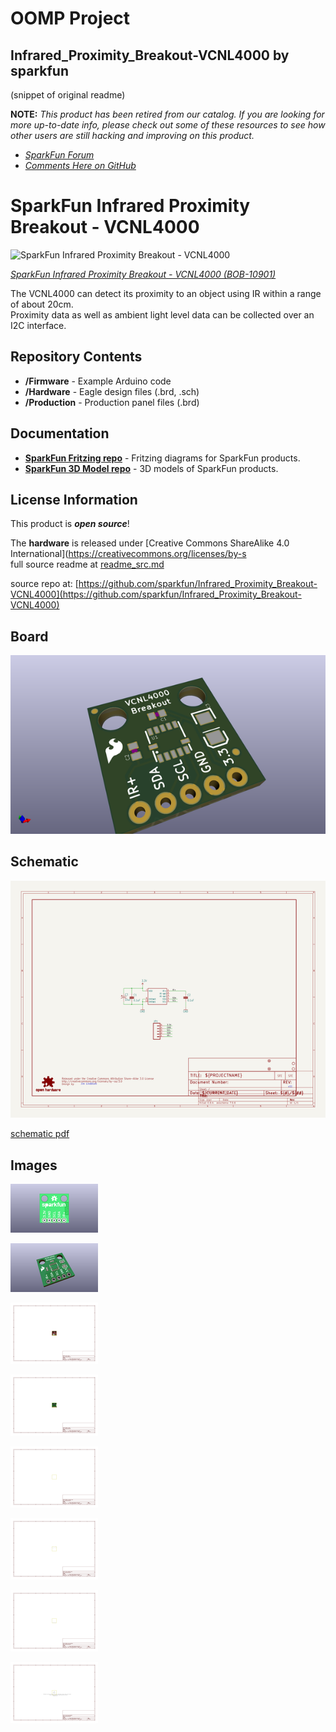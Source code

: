 # OOMP Project  
## Infrared_Proximity_Breakout-VCNL4000  by sparkfun  
  
(snippet of original readme)  
  
**NOTE:** *This product has been retired from our catalog. If you are looking for more up-to-date info, please check out some of these resources to see how other users are still hacking and improving on this product.*  
* *[SparkFun Forum](https://forum.sparkfun.com/)*  
* *[Comments Here on GitHub](https://github.com/sparkfun/Infrared_Proximity_Breakout-VCNL4000/issues)*  
  
SparkFun Infrared Proximity Breakout - VCNL4000  
========================================  
  
![SparkFun Infrared Proximity Breakout - VCNL4000](https://cdn.sparkfun.com//assets/parts/6/0/0/3/10901-01.jpg)  
  
[*SparkFun Infrared Proximity Breakout - VCNL4000 (BOB-10901)*](https://www.sparkfun.com/products/10901)  
  
The VCNL4000 can detect its proximity to an object using IR within a range of about 20cm.   
Proximity data as well as ambient light level data can be collected over an I2C interface.  
  
Repository Contents  
-------------------  
  
* **/Firmware** - Example Arduino code   
* **/Hardware** - Eagle design files (.brd, .sch)  
* **/Production** - Production panel files (.brd)  
  
Documentation  
--------------  
* **[SparkFun Fritzing repo](https://github.com/sparkfun/Fritzing_Parts)** - Fritzing diagrams for SparkFun products.  
* **[SparkFun 3D Model repo](https://github.com/sparkfun/3D_Models)** - 3D models of SparkFun products.   
  
License Information  
-------------------  
This product is _**open source**_!   
  
The **hardware** is released under [Creative Commons ShareAlike 4.0 International](https://creativecommons.org/licenses/by-s  
  full source readme at [readme_src.md](readme_src.md)  
  
source repo at: [https://github.com/sparkfun/Infrared_Proximity_Breakout-VCNL4000](https://github.com/sparkfun/Infrared_Proximity_Breakout-VCNL4000)  
## Board  
  
[![working_3d.png](working_3d_600.png)](working_3d.png)  
## Schematic  
  
[![working_schematic.png](working_schematic_600.png)](working_schematic.png)  
  
[schematic pdf](working_schematic.pdf)  
## Images  
  
[![working_3D_bottom.png](working_3D_bottom_140.png)](working_3D_bottom.png)  
  
[![working_3D_top.png](working_3D_top_140.png)](working_3D_top.png)  
  
[![working_assembly_page_01.png](working_assembly_page_01_140.png)](working_assembly_page_01.png)  
  
[![working_assembly_page_02.png](working_assembly_page_02_140.png)](working_assembly_page_02.png)  
  
[![working_assembly_page_03.png](working_assembly_page_03_140.png)](working_assembly_page_03.png)  
  
[![working_assembly_page_04.png](working_assembly_page_04_140.png)](working_assembly_page_04.png)  
  
[![working_assembly_page_05.png](working_assembly_page_05_140.png)](working_assembly_page_05.png)  
  
[![working_assembly_page_06.png](working_assembly_page_06_140.png)](working_assembly_page_06.png)  
